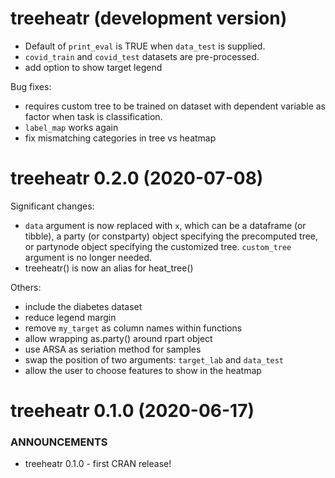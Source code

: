 # treeheatr (development version)
* Default of `print_eval` is TRUE when `data_test` is supplied.
* `covid_train` and `covid_test` datasets are pre-processed.
* add option to show target legend

Bug fixes:
* requires custom tree to be trained on dataset with dependent variable as factor when task is classification.
* `label_map` works again
* fix mismatching categories in tree vs heatmap

treeheatr 0.2.0 (2020-07-08)
==============================

Significant changes:
* `data` argument is now replaced with `x`, which can be a dataframe (or tibble), a party (or constparty) object specifying the precomputed tree, or partynode object specifying the customized tree.
`custom_tree` argument is no longer needed.
* treeheatr() is now an alias for heat_tree()

Others:
* include the diabetes dataset
* reduce legend margin
* remove `my_target` as column names within functions
* allow wrapping as.party() around rpart object
* use ARSA as seriation method for samples
* swap the position of two arguments: `target_lab` and `data_test`
* allow the user to choose features to show in the heatmap


treeheatr 0.1.0 (2020-06-17)
==============================

### ANNOUNCEMENTS
* treeheatr 0.1.0 - first CRAN release!
